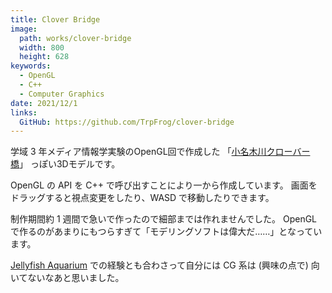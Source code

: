 ```yaml
---
title: Clover Bridge
image: 
  path: works/clover-bridge
  width: 800
  height: 628
keywords:
  - OpenGL
  - C++
  - Computer Graphics
date: 2021/12/1
links:
  GitHub: https://github.com/TrpFrog/clover-bridge
---
```


学域 3 年メディア情報学実験のOpenGL回で作成した
「[小名木川クローバー橋](https://goo.gl/maps/ZWmQnU2A28aHteVC7)」
っぽい3Dモデルです。

OpenGL の API を C++ で呼び出すことにより一から作成しています。
画面をドラッグすると視点変更をしたり、WASD で移動したりできます。

制作期間約 1 週間で急いで作ったので細部までは作れませんでした。
OpenGLで作るのがあまりにもつらすぎて「モデリングソフトは偉大だ……」となっています。

[Jellyfish Aquarium](#jellyfish-quarium) での経験とも合わさって自分には CG 系は (興味の点で) 向いてないなあと思いました。
